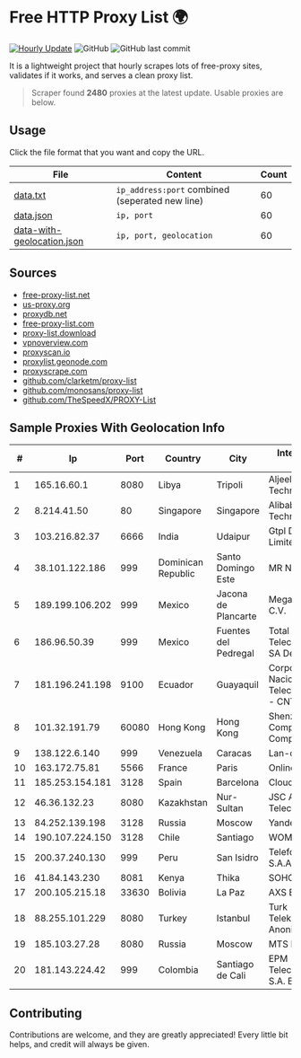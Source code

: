 
# Free HTTP Proxy List 🌍

[![Hourly Update](https://github.com/mertguvencli/http-proxy-list/actions/workflows/main.yml/badge.svg?branch=main)](https://github.com/mertguvencli/http-proxy-list/actions/workflows/main.yml)
![GitHub](https://img.shields.io/github/license/mertguvencli/http-proxy-list)
![GitHub last commit](https://img.shields.io/github/last-commit/mertguvencli/http-proxy-list)

It is a lightweight project that hourly scrapes lots of free-proxy sites, validates if it works, and serves a clean proxy list.


> Scraper found **2480** proxies at the latest update. Usable proxies are below.

## Usage

Click the file format that you want and copy the URL.


|File|Content|Count|
|----|-------|-----|
|[data.txt](https://raw.githubusercontent.com/mertguvencli/http-proxy-list/main/proxy-list/data.txt)|`ip_address:port` combined (seperated new line)|60|
|[data.json](https://raw.githubusercontent.com/mertguvencli/http-proxy-list/main/proxy-list/data.json)|`ip, port`|60|
|[data-with-geolocation.json](https://raw.githubusercontent.com/mertguvencli/http-proxy-list/main/proxy-list/data-with-geolocation.json)|`ip, port, geolocation`|60|

## Sources

* [free-proxy-list.net](https://free-proxy-list.net)
* [us-proxy.org](https://www.us-proxy.org)
* [proxydb.net](http://proxydb.net)
* [free-proxy-list.com](https://free-proxy-list.com/?page=&port=&type%5B%5D=http&type%5B%5D=https&up_time=0&search=Search)
* [proxy-list.download](https://www.proxy-list.download/HTTP)
* [vpnoverview.com](https://vpnoverview.com/privacy/anonymous-browsing/free-proxy-servers)
* [proxyscan.io](https://www.proxyscan.io)
* [proxylist.geonode.com](https://proxylist.geonode.com/api/proxy-list?limit=300&page=1&sort_by=lastChecked&sort_type=desc&protocols=http,https)
* [proxyscrape.com](https://api.proxyscrape.com/v2/?request=displayproxies&protocol=http&timeout=10000&country=all&ssl=all&anonymity=all)
* [github.com/clarketm/proxy-list](https://raw.githubusercontent.com/clarketm/proxy-list/master/proxy-list-raw.txt)
* [github.com/monosans/proxy-list](https://raw.githubusercontent.com/monosans/proxy-list/main/proxies/http.txt)
* [github.com/TheSpeedX/PROXY-List](https://raw.githubusercontent.com/TheSpeedX/PROXY-List/master/http.txt)


## Sample Proxies With Geolocation Info

|#|Ip|Port|Country|City|Internet Service Provider|
|-|--|----|-------|----|-------------------------|
|1|165.16.60.1|8080|Libya|Tripoli|Aljeel Aljadeed For Technology|
|2|8.214.41.50|80|Singapore|Singapore|Alibaba (US) Technology Co., Ltd.|
|3|103.216.82.37|6666|India|Udaipur|Gtpl Dcpl Private Limited|
|4|38.101.122.186|999|Dominican Republic|Santo Domingo Este|MR Networking, SRL|
|5|189.199.106.202|999|Mexico|Jacona de Plancarte|Mega Cable, S.A. de C.V.|
|6|186.96.50.39|999|Mexico|Fuentes del Pedregal|Total Play Telecomunicaciones SA De CV|
|7|181.196.241.198|9100|Ecuador|Guayaquil|Corporacion Nacional De Telecomunicaciones - CNT EP|
|8|101.32.191.79|60080|Hong Kong|Hong Kong|Shenzhen Tencent Computer Systems Company Limited|
|9|138.122.6.140|999|Venezuela|Caracas|Lan-online C.A.|
|10|163.172.75.81|5566|France|Paris|Online S.A.S.|
|11|185.253.154.181|3128|Spain|Barcelona|Cloudi Nextgen SL|
|12|46.36.132.23|8080|Kazakhstan|Nur-Sultan|JSC Alma Telecommunications|
|13|84.252.139.198|3128|Russia|Moscow|Yandex.Cloud LLC|
|14|190.107.224.150|3128|Chile|Santiago|WOM S.A.|
|15|200.37.240.130|999|Peru|San Isidro|Telefonica del Peru S.A.A.|
|16|41.84.143.230|8081|Kenya|Thika|SOHO-REGIONAL|
|17|200.105.215.18|33630|Bolivia|La Paz|AXS Bolivia S. A.|
|18|88.255.101.229|8080|Turkey|Istanbul|Turk Telekomunikasyon Anonim Sirketi|
|19|185.103.27.28|8080|Russia|Moscow|MTS PJSC|
|20|181.143.224.42|999|Colombia|Santiago de Cali|EPM Telecomunicaciones S.A. E.S.P.|



## Contributing

Contributions are welcome, and they are greatly appreciated! Every
little bit helps, and credit will always be given.

